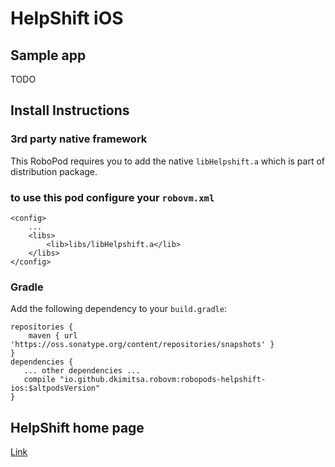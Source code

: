 # HelpShift iOS

## Sample app

TODO

## Install Instructions

### 3rd party native framework
This RoboPod requires you to add the native `libHelpshift.a` which is part of distribution package.

### to use this pod configure your `robovm.xml`

```
<config>
    ...
    <libs>
        <lib>libs/libHelpshift.a</lib>
    </libs>
</config>
```

### Gradle

Add the following dependency to your `build.gradle`:

```
repositories {
    maven { url 'https://oss.sonatype.org/content/repositories/snapshots' }
}
dependencies {
   ... other dependencies ...
   compile "io.github.dkimitsa.robovm:robopods-helpshift-ios:$altpodsVersion"
}
```

## HelpShift home page

[Link](https://developers.helpshift.com)
